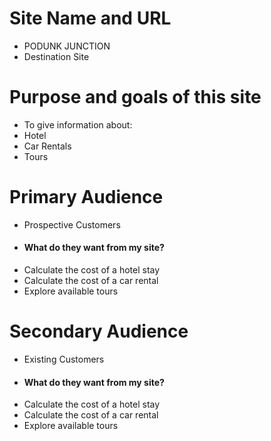 # Site Name and URL
- PODUNK JUNCTION
- Destination Site

# Purpose and goals of this site
- To give information about:
- Hotel
- Car Rentals
- Tours

# Primary Audience
- Prospective Customers  
- #### What do they want from my site?
- Calculate the cost of a hotel stay
- Calculate the cost of a car rental
- Explore available tours

# Secondary Audience
- Existing Customers  
- #### What do they want from my site?
- Calculate the cost of a hotel stay
- Calculate the cost of a car rental
- Explore available tours

